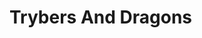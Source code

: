 # Trybers And Dragons


<!-- # Trybesmith

Trybesmith é um projeto focado em construir uma API Node Express utilizando o Typescript, desenvolvendo um CRUD (Create, Read, Update e Delete) de itens medievais. Utilizo alguns endpoints que irão ler e escrever em um banco de dados, utilizando o Sequelize.

<strong>OBS:</strong> ESSE PROJETO FOI DESENVOLVIDO NA TRYBE.

## Técnologias usadas
* Typescript;
* Node;
* Express;
* Sequelize;
* Json web tokens;
* DotEnv;
* Joi;
* Docker;
* MySQL;
* Jest;
* Nodemon;
* Eslint.

## Rotas, entradas e saídas

<details>
<summary>Endpoint GET /products</summary><br />
Utilizado para retornar as informações de todos os produtos que contém no banco de dados.

##### Exemplo de entrada:
<img alt="imagem-exemplo-entrada-correta-get-products" src="/images-readme/get-products-exemplo-entrada.png">

##### Exemplo de saída:
<img alt="imagem-exemplo-saída-correta--get-products" src="/images-readme/get-products-exemplo-saida.png">

</details>

<details>
<summary>Endpoint POST /products</summary><br />
Utilizado para cadastrar produtos no banco de dados. Para isso, o banco de dados exige que o usuário insira um nome e a quantidade de ouros do produto.

##### Informações necessárias:
* <strong>name:</strong> É o nome do produto. Deve ser enviado como string e o mínimo de caracters é 3. É obrigatório.
* <strong>amount:</strong> É a quantidade de ouros do produto. Deve ser enviado como string e o mínimo de caracters é 2. É obrigatório.

##### Exemplo de entrada:
<img alt="imagem-exemplo-entrada-correta-post-products" src="/images-readme/post-products-exemplo-entrada.png">

##### Exemplo de saída:
<img alt="imagem-exemplo-saída-correta-post-products" src="/images-readme/post-products-exemplo-saida.png">

#### Inserindo informações incorretas
Existem dois cenários onde a saída acima pode não ser retornada: caso não preencha os requisitos necessários(explicados nas Informações Necessárias acima) e caso falte alguma das informações obrigatórias. Ambas possuem retornos diferentes.

<strong>Exemplo caso não preencha os requisitos necessários:</strong>
```
{
  "message": "\"name\" is not allowed to be empty"
}
```

<strong>Exemplo caso esteja faltando alguma das informações obrigatórias</strong>
```
{
  "message": "\"name\" is required"
}
```

</details>

<details>
<summary>Endpoint POST /users</summary><br />
Utilizado para criar um novo usuário. Para isso, necessita de um username, classe, level e senha. Após, retornará um token caso todas as informações enviadas foram validadas corretamente.

##### Informações necessárias:
* <strong>username:</strong> É o nome de usuário. Deve ser enviado como string e o mínimo de caracters é 3. É obrigatório.
* <strong>classe:</strong> É a classe do usuário. Deve ser enviado como string e o mínimo de caracters é 3. É obrigatório.
* <strong>level:</strong> É o level do usuário. Deve ser enviado como number e mínimo ser acima de 1. É obrigatório. 
* <strong>password:</strong> É a senha do usuário. Deve ser enviado como string e deve conter no mínimo 8 caracter. É obrigatório.

##### Exemplo de entrada:
<img alt="imagem-exemplo-entrada-correta-post-users" src="/images-readme/post-users-exemplo-entrada.png">

##### Exemplo de saída:
<img alt="imagem-exemplo-saída-correta-post-users" src="/images-readme/post-users-exemplo-saida.png">

#### Inserindo informações incorretas
Existem dois cenários onde a saída acima pode não ser retornada: caso não preencha os requisitos necessários(explicados nas Informações Necessárias acima) e caso falte alguma das informações obrigatórias. Cada um deles terá uma mensagem diferente avisando o motivo de estar incorreta.

<strong>Exemplo caso não preencha os requisitos necessários:</strong>
```
{
  "message": "\"classe\" is not allowed to be empty"
}
```

<strong>Exemplo caso esteja faltando alguma das informações obrigatórias</strong>
```
{
  "message": "\"username\" is required"
}
```

</details>

<details>
<summary>Endpoint POST /login</summary><br />
Utilizado para logar na conta. Para isso, necessita de um username e senha. Após, retornará um token caso todas as informações enviadas foram validadas corretamente.

##### Informações necessárias:
* <strong>username:</strong> É o nome de usuário. Deve ser enviado como string e o mínimo de caracters é 3. É obrigatório.
* <strong>password:</strong> É a senha do usuário. Deve ser enviado como string e deve conter no mínimo 8 caracter. É obrigatório.

##### Exemplo de entrada:
<img alt="imagem-exemplo-entrada-correta-post-login" src="/images-readme/post-login-exemplo-entrada.png">

##### Exemplo de saída:
<img alt="imagem-exemplo-saída-correta-post-login" src="/images-readme/post-login-exemplo-saida.png">

#### Inserindo informações incorretas
Existem dois cenários onde a saída acima pode não ser retornada: caso não preencha os requisitos necessários(explicados nas Informações Necessárias acima) e caso falte alguma das informações obrigatórias. Cada um deles terá uma mensagem diferente avisando o motivo de estar incorreta.

<strong>Exemplo caso não preencha os requisitos necessários:</strong>
```
{
  "message": "\"password\" is not allowed to be empty"
}
```

<strong>Exemplo caso esteja faltando alguma das informações obrigatórias</strong>
```
{
  "message": "\"username\" is required"
}
```

</details>

<details>
<summary>Endpoint GET /orders</summary><br />
Utilizado para retornar as informações das compras realizadas.

##### Exemplo de entrada:
<img alt="imagem-exemplo-entrada-correta-get-orders" src="/images-readme/get-orders-exemplo-entrada.png">

##### Exemplo de saída:
<img alt="imagem-exemplo-saida-correta-get-orders" src="/images-readme/get-orders-exemplo-saida.png">

</details>

<details>
<summary>Endpoint POST /orders</summary><br />
Utilizado para criar uma nova compra. Para isso, necessita de um array com Ids dos produtos e de um token valido. Caso as informações estejam corretas, retornara as informações da nova compra.

##### Informações necessárias:
* <strong>productsIds:</strong> São os Ids dos produtos da compra. Deve ser enviado como um array de number e no mínimo ter 1 Id. É obrigatório.

##### Exemplo de entrada:
<img alt="imagem-exemplo-entrada-correta-post-orders" src="/images-readme/post-orders-exemplo-entrada.png">

##### Exemplo de saída:
<img alt="imagem-exemplo-saida-correta-post-orders" src="/images-readme/post-orders-exemplo-saida.png">

#### Inserindo informações incorretas
Existem quatro cenários onde a saída acima pode não ser retornada: não conter o productsIds, productsId não for um array e caso venha vazia, caso não tenha o token e um token invalido.

<strong>Exemplo caso não contenha o productsIds:</strong>
```
{
  "message": "\"productsIds\" is required"
}
```

<strong>Exemplo caso productsIds seja um array vazio:</strong>
```
{
  "message": "\"productsIds\" must include only numbers"
}
```

<strong>Exemplo caso não contenha o token:</strong>
```
{
  "message": "Token not found"
}
```

<strong>Exemplo caso o token tenha expirado ou seja inválido:</strong>
```
{
  "message": "Invalid token"
}
```

</details>

## Utilizando o docker
Para criar os containers, execute: `docker-compose up -d`

Para abrir o terminar do container, execute: `docker exec -it trybesmith bash`

## Instalando Dependências
  `npm install`

## Banco de dados
Para criar o banco de dados, execute: `npm run migration`

Para popular o banco de dados: `npm run seed`

## Aplicação Node:
Para executar a aplicação e acessar as rotas, execute: `npm run dev`
 -->


<!-- 

## Executando Testes
Para rodar todos os testes:

  `npm test`

<!-- 
Para rodar um teste específico:

  `npm test nomeDoArquivo`

exemplo:
`npm test post`


<strong>OBS:</strong> Os testes irão rodar com os testes de cobertura
 -->
